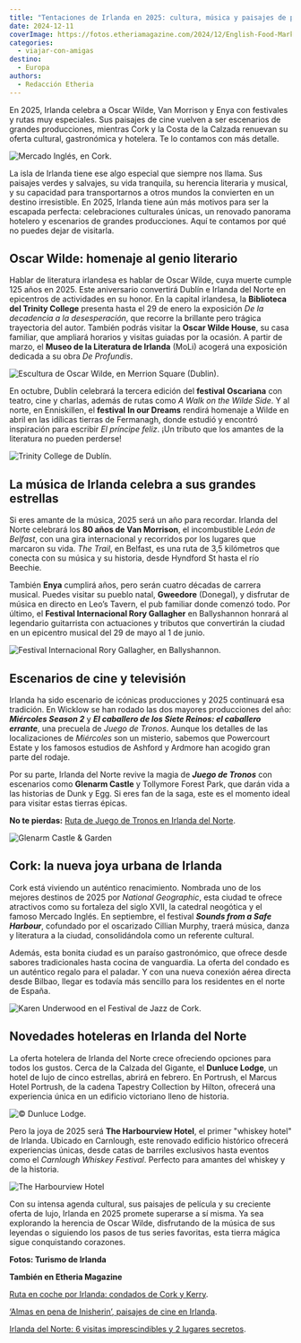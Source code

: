 ```yaml
---
title: "Tentaciones de Irlanda en 2025: cultura, música y paisajes de película"
date: 2024-12-11
coverImage: https://fotos.etheriamagazine.com/2024/12/English-Food-Market-cork.jpeg
categories: 
  - viajar-con-amigas
destino: 
  - Europa
authors: 
  - Redacción Etheria
---
```


En 2025, Irlanda celebra a Oscar Wilde, Van Morrison y Enya con festivales y rutas muy 
especiales. Sus paisajes de cine vuelven a ser escenarios de grandes producciones, 
mientras Cork y la Costa de la Calzada renuevan su oferta cultural, gastronómica y 
hotelera. Te lo contamos con más detalle. 

![Mercado Inglés, en Cork.](https://fotos.etheriamagazine.com/2024/12/English-Food-Market-cork.jpeg "Mercado Inglés, en Cork.")

La isla de Irlanda tiene ese algo especial que siempre nos llama. Sus paisajes verdes y 
salvajes, su vida tranquila, su herencia literaria y musical, y su capacidad para 
transportarnos a otros mundos la convierten en un destino irresistible. En 2025, Irlanda 
tiene aún más motivos para ser la escapada perfecta: celebraciones culturales únicas, un 
renovado panorama hotelero y escenarios de grandes producciones. Aquí te contamos por 
qué no puedes dejar de visitarla. 

## Oscar Wilde: homenaje al genio literario

Hablar de literatura irlandesa es hablar de Oscar Wilde, cuya muerte cumple 125 años en 
2025. Este aniversario convertirá Dublín e Irlanda del Norte en epicentros de 
actividades en su honor. En la capital irlandesa, la **Biblioteca del Trinity College** 
presenta hasta el 29 de enero la exposición _De la decadencia a la desesperación_, que 
recorre la brillante pero trágica trayectoria del autor. También podrás visitar la 
**Oscar Wilde House**, su casa familiar, que ampliará horarios y visitas guiadas por la 
ocasión. A partir de marzo, el **Museo de la Literatura de Irlanda** (MoLi) acogerá una 
exposición dedicada a su obra _De Profundis_. 

![Escultura de Oscar Wilde, en Merrion Square (Dublin).](https://fotos.etheriamagazine.com/2024/12/Oscar-Wilde-Merrion-Square.jpeg "Escultura de Oscar Wilde, en Merrion Square (Dublin).")

En octubre, Dublín celebrará la tercera edición del **festival** **Oscariana** con 
teatro, cine y charlas, además de rutas como _A Walk on the Wilde Side_. Y al norte, en 
Enniskillen, el **festival** **In our Dreams** rendirá homenaje a Wilde en abril en las 
idílicas tierras de Fermanagh, donde estudió y encontró inspiración para escribir _El 
príncipe feliz_. ¡Un tributo que los amantes de la literatura no pueden perderse! 

![Trinity College de Dublín.](https://fotos.etheriamagazine.com/2024/12/dublin-Trinity-College.jpeg "Trinity College de Dublín.")

## La música de Irlanda celebra a sus grandes estrellas

Si eres amante de la música, 2025 será un año para recordar. Irlanda del Norte celebrará 
los **80 años de Van Morrison**, el incombustible _León de Belfast_, con una gira 
internacional y recorridos por los lugares que marcaron su vida. _The Trail_, en 
Belfast, es una ruta de 3,5 kilómetros que conecta con su música y su historia, desde 
Hyndford St hasta el río Beechie. 

También **Enya** cumplirá años, pero serán cuatro décadas de carrera musical. Puedes 
visitar su pueblo natal, **Gweedore** (Donegal), y disfrutar de música en directo en 
Leo’s Tavern, el pub familiar donde comenzó todo. Por último, el **Festival 
Internacional Rory Gallagher** en Ballyshannon honrará al legendario guitarrista con 
actuaciones y tributos que convertirán la ciudad en un epicentro musical del 29 de mayo 
al 1 de junio. 

![Festival Internacional Rory Gallagher, en Ballyshannon.](https://fotos.etheriamagazine.com/2024/12/Eric-Gales-The-Rory-Gallagher-Festival-2022-Ballyshannon-Co-Donegal_master.jpeg "Festival Internacional Rory Gallagher, en Ballyshannon.")

## Escenarios de cine y televisión

Irlanda ha sido escenario de icónicas producciones y 2025 continuará esa tradición. En 
Wicklow se han rodado las dos mayores producciones del año: _**Miércoles Season 2**_ y 
_**El caballero de los Siete Reinos: el caballero errante**_, una precuela de _Juego de 
Tronos_. Aunque los detalles de las localizaciones de _Miércoles_ son un misterio, 
sabemos que Powercourt Estate y los famosos estudios de Ashford y Ardmore han acogido 
gran parte del rodaje. 

Por su parte, Irlanda del Norte revive la magia de **_Juego de Tronos_** con escenarios 
como **Glenarm Castle** y Tollymore Forest Park, que darán vida a las historias de Dunk 
y Egg. Si eres fan de la saga, este es el momento ideal para visitar estas tierras 
épicas. 

**No te pierdas:** [Ruta de Juego de Tronos en Irlanda del 
Norte](https://etheriamagazine.com/2018/07/02/juego-de-tronos-en-irlanda-del-norte/). 

![Glenarm Castle & Garden](https://fotos.etheriamagazine.com/2024/12/Glenarm-Castle.jpeg "Glenarm Castle.")

## Cork: la nueva joya urbana de Irlanda

Cork está viviendo un auténtico renacimiento. Nombrada uno de los mejores destinos de 
2025 por _National Geographic_, esta ciudad te ofrece atractivos como su fortaleza del 
siglo XVII, la catedral neogótica y el famoso Mercado Inglés. En septiembre, el festival 
_**Sounds from a Safe Harbour**_, cofundado por el oscarizado Cillian Murphy, traerá 
música, danza y literatura a la ciudad, consolidándola como un referente cultural. 

Además, esta bonita ciudad es un paraíso gastronómico, que ofrece desde sabores 
tradicionales hasta cocina de vanguardia. La oferta del condado es un auténtico regalo 
para el paladar. Y con una nueva conexión aérea directa desde Bilbao, llegar es todavía 
más sencillo para los residentes en el norte de España. 

![Karen Underwood en el Festival de Jazz de Cork.](https://fotos.etheriamagazine.com/2024/12/Cork-Jazz-Festival.jpeg "Karen Underwood en el Festival de Jazz de Cork. © Naoise Culhane")

## Novedades hoteleras en Irlanda del Norte

La oferta hotelera de Irlanda del Norte crece ofreciendo opciones para todos los gustos. 
Cerca de la Calzada del Gigante, el **Dunluce Lodge**, un hotel de lujo de cinco 
estrellas, abrirá en febrero. En Portrush, el Marcus Hotel Portrush, de la cadena 
Tapestry Collection by Hilton, ofrecerá una experiencia única en un edificio victoriano 
lleno de historia. 

![© Dunluce Lodge.](https://fotos.etheriamagazine.com/2024/12/Dunluce-Lodge-1.jpeg "© Dunluce Lodge.")

Pero la joya de 2025 será **The Harbourview Hotel**, el primer "whiskey hotel" de 
Irlanda. Ubicado en Carnlough, este renovado edificio histórico ofrecerá experiencias 
únicas, desde catas de barriles exclusivos hasta eventos como el _Carnlough Whiskey 
Festival_. Perfecto para amantes del whiskey y de la historia. 

![The Harbourview Hotel](https://fotos.etheriamagazine.com/2024/12/hotel-harbour-irlanda.jpg "© The Harbourview Hotel.")

Con su intensa agenda cultural, sus paisajes de película y su creciente oferta de lujo, 
Irlanda en 2025 promete superarse a sí misma. Ya sea explorando la herencia de Oscar 
Wilde, disfrutando de la música de sus leyendas o siguiendo los pasos de tus series 
favoritas, esta tierra mágica sigue conquistando corazones. 

**Fotos: Turismo de Irlanda** 

**También en Etheria Magazine** 

[Ruta en coche por Irlanda: condados de Cork y 
Kerry](https://etheriamagazine.com/2023/12/30/ruta-en-coche-cork-kerry/). 

[‘Almas en pena de Inisherin’, paisajes de cine en 
Irlanda](https://etheriamagazine.com/2023/01/30/almas-en-pena-de-inisherin/). 

[Irlanda del Norte: 6 visitas imprescindibles y 2 lugares 
secretos](https://etheriamagazine.com/2021/05/31/8-visitas-increibles-en-irlanda-del-norte/).
